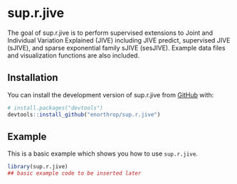 
<!-- README.md is generated from README.Rmd. Please edit that file -->

# sup.r.jive

<!-- badges: start -->
<!-- badges: end -->

The goal of sup.r.jive is to perform supervised extensions to Joint and
Individual Variation Explained (JIVE) including JIVE predict, supervised
JIVE (sJIVE), and sparse exponential family sJIVE (sesJIVE). Example
data files and visualization functions are also included.

## Installation

You can install the development version of sup.r.jive from
[GitHub](https://github.com/) with:

``` r
# install.packages("devtools")
devtools::install_github("enorthrop/sup.r.jive")
```

## Example

This is a basic example which shows you how to use `sup.r.jive`.

``` r
library(sup.r.jive)
## basic example code to be inserted later
```
